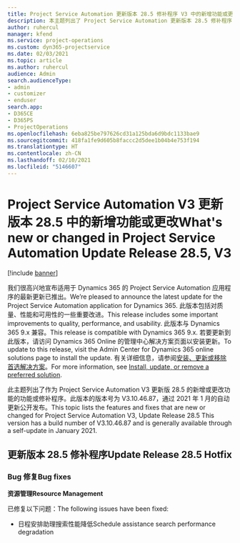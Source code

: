 ```yaml
---
title: Project Service Automation 更新版本 28.5 修补程序 V3 中的新增功能或更改
description: 本主题列出了 Project Service Automation 更新版本 28.5 修补程序 V3 中推出的功能和修复。
author: ruhercul
manager: kfend
ms.service: project-operations
ms.custom: dyn365-projectservice
ms.date: 02/03/2021
ms.topic: article
ms.author: ruhercul
audience: Admin
search.audienceType:
- admin
- customizer
- enduser
search.app:
- D365CE
- D365PS
- ProjectOperations
ms.openlocfilehash: 6eba825be797626cd31a125bda6d9bdc1133bae9
ms.sourcegitcommit: 418fa1fe9d605b8faccc2d5dee1b04b4e753f194
ms.translationtype: HT
ms.contentlocale: zh-CN
ms.lasthandoff: 02/10/2021
ms.locfileid: "5146607"
---
```

# <a name="whats-new-or-changed-in-project-service-automation-update-release-285-v3"></a><span data-ttu-id="ef53e-103">Project Service Automation V3 更新版本 28.5 中的新增功能或更改</span><span class="sxs-lookup"><span data-stu-id="ef53e-103">What's new or changed in Project Service Automation Update Release 28.5, V3</span></span>

[!include [banner](../includes/psa-now-project-operations.md)]

<span data-ttu-id="ef53e-104">我们很高兴地宣布适用于 Dynamics 365 的 Project Service Automation 应用程序的最新更新已推出。</span><span class="sxs-lookup"><span data-stu-id="ef53e-104">We’re pleased to announce the latest update for the Project Service Automation application for Dynamics 365.</span></span> <span data-ttu-id="ef53e-105">此版本包括对质量、性能和可用性的一些重要改进。</span><span class="sxs-lookup"><span data-stu-id="ef53e-105">This release includes some important improvements to quality, performance, and usability.</span></span> <span data-ttu-id="ef53e-106">此版本与 Dynamics 365 9.x 兼容。</span><span class="sxs-lookup"><span data-stu-id="ef53e-106">This release is compatible with Dynamics 365 9.x.</span></span> <span data-ttu-id="ef53e-107">若要更新到此版本，请访问 Dynamics 365 Online 的管理中心解决方案页面以安装更新。</span><span class="sxs-lookup"><span data-stu-id="ef53e-107">To update to this release, visit the Admin Center for Dynamics 365 online solutions page to install the update.</span></span> <span data-ttu-id="ef53e-108">有关详细信息，请参阅[安装、更新或移除首选解决方案](https://docs.microsoft.com/power-platform/admin/install-remove-preferred-solution)。</span><span class="sxs-lookup"><span data-stu-id="ef53e-108">For more information, see [Install, update, or remove a preferred solution](https://docs.microsoft.com/power-platform/admin/install-remove-preferred-solution).</span></span>

<span data-ttu-id="ef53e-109">此主题列出了作为 Project Service Automation V3 更新版 28.5 的新增或更改功能的功能或修补程序。此版本的版本号为 V3.10.46.87，通过 2021 年 1 月的自动更新公开发布。</span><span class="sxs-lookup"><span data-stu-id="ef53e-109">This topic lists the features and fixes that are new or changed for Project Service Automation V3, Update Release 28.5 This version has a build number of V3.10.46.87 and is generally available through a self-update in January 2021.</span></span>

## <a name="update-release-285-hotfix"></a><span data-ttu-id="ef53e-110">更新版本 28.5 修补程序</span><span class="sxs-lookup"><span data-stu-id="ef53e-110">Update Release 28.5 Hotfix</span></span>

### <a name="bug-fixes"></a><span data-ttu-id="ef53e-111">Bug 修复</span><span class="sxs-lookup"><span data-stu-id="ef53e-111">Bug fixes</span></span>

<span data-ttu-id="ef53e-112">**资源管理**</span><span class="sxs-lookup"><span data-stu-id="ef53e-112">**Resource Management**</span></span>

<span data-ttu-id="ef53e-113">已修复以下问题：</span><span class="sxs-lookup"><span data-stu-id="ef53e-113">The following issues have been fixed:</span></span>

- <span data-ttu-id="ef53e-114">日程安排助理搜索性能降低</span><span class="sxs-lookup"><span data-stu-id="ef53e-114">Schedule assistance search performance degradation</span></span>

